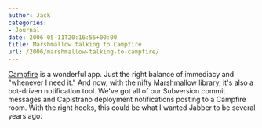 ```yaml
---
author: Jack
categories:
- Journal
date: 2006-05-11T20:16:55+00:00
title: Marshmallow talking to Campfire
url: /2006/marshmallow-talking-to-campfire/
---
```


[Campfire][1] is a wonderful app. Just the right balance of immediacy and "whenever I need it." And now, with the nifty [Marshmallow][2] library, it's also a bot-driven notification tool. We've got all of our Subversion commit messages and Capistrano deployment notifications posting to a Campfire room. With the right hooks, this could be what I wanted Jabber to be several years ago.

 [1]: http://www.campfirenow.com/
 [2]: http://web.archive.org/web/20130429151101/http://habtm.com/articles/2006/04/14/meet-marshmallow-the-campfire-bot